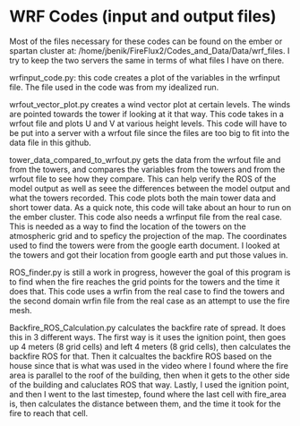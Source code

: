 # WRF Codes (input and output files)
Most of the files necessary for these codes can be found on the ember or spartan cluster at: /home/jbenik/FireFlux2/Codes_and_Data/Data/wrf_files. I try to keep the two servers the same in terms of what files I have on there. 

wrfinput_code.py: this code creates a plot of the variables in the wrfinput file. The file used in the code was from my idealized run. 

wrfout_vector_plot.py creates a wind vector plot at certain levels. The winds are pointed towards the tower if looking at it that way. This code takes in a wrfout file and plots U and V at various height levels. This code will have to be put into a server with a wrfout file since the files are too big to fit into the data file in this github. 

tower_data_compared_to_wrfout.py gets the data from the wrfout file and from the towers, and compares the variables from the towers and from the wrfout file to see how they compare. This can help verify the ROS of the model output as well as seee the differences between the model output and what the towers recorded. This code plots both the main tower data and short tower data. As a quick note, this code will take about an hour to run on the ember cluster. This code also needs a wrfinput file from the real case. This is needed as a way to find the location of the towers on the atmospheric grid and to speficy the projection of the map. The coordinates used to find the towers were from the google earth document. I looked at the towers and got their location from google earth and put those values in. 

ROS_finder.py is still a work in progress, however the goal of this program is to find when the fire reaches the grid points for the towers and the time it does that. This code uses a wrfin from the real case to find the towers and the second domain wrfin file from the real case as an attempt to use the fire mesh. 

Backfire_ROS_Calculation.py calculates the backfire rate of spread. It does this in 3 different ways. The first way is it uses the ignition point, then goes up 4 meters (8 grid cells) and left 4 meters (8 grid cells), then calculates the backfire ROS for that. Then it calcualtes the backfire ROS based on the house since that is what was used in the video where I found where the fire area is parallel to the roof of the building, then when it gets to the other side of the building and caluclates ROS that way. Lastly, I used the ignition point, and then I went to the last timestep, found where the last cell with fire_area is, then calculates the distance between them, and the time it took for the fire to reach that cell. 
